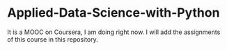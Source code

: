 # Applied-Data-Science-with-Python

It is a MOOC on Coursera, I am doing right now. I will add the assignments of this course in this repository. 
